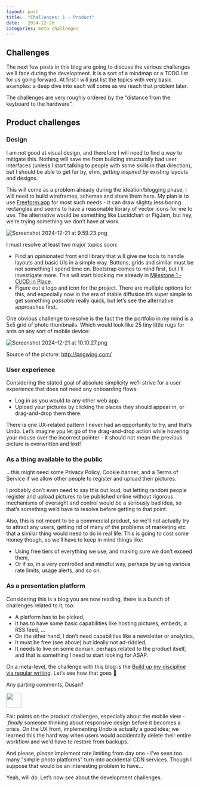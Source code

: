 ```yaml
---
layout: post
title:  "Challenges: 1 - Product"
date:   2024-12-26
categories: meta challenges
---
```


## Challenges

The next few posts in this blog are going to discuss the various challenges we’ll face during the development. It is a sort of a mindmap or a TODO list for us going forward. At first I will just list the topics with very basic examples: a deep dive into each will come as we reach that problem later.

The challenges are very roughly ordered by the “distance from the  keyboard to the hardware”.

## Product challenges

### Design

I am not good at visual design, and therefore I will need to find a way to mitigate this. Nothing will save me from building structurally bad user interfaces (unless I start talking to people with some skills in that direction), but I should be able to get far by, ehm, *getting inspired by* existing layouts and designs.

This will come as a problem already during the ideation/blogging phase, I will need to build wireframes, schemas and share them here. My plan is to use [Freeform.app](https://support.apple.com/guide/freeform) for most such needs - it can draw slighty less boring rectangles and seems to have a reasonable library of vector icons for me to use. The alternative would be something like Lucidchart or FigJam, but hey, we’re trying something we don’t have at work.

![Screenshot 2024-12-21 at 9.59.23.png](/assets/images/posts/2024-12-26/Screenshot_2024-12-21_at_9.59.23.png)

I must resolve at least two major topics soon:

- Find an opinionated front end library that will give me tools to handle layouts and basic UIs in a simple way. Buttons, grids and similar must be not something I spend time on. Bootstrap comes to mind first, but I’ll investigate more. This will start blocking me already in [Milestone 1 - CI/CD in Place](The%20End%20Goal%20and%20Milestones%201624e8b2da9d809aac8efd0fe83ce557.md).
- Figure out a logo and icon for the project. There are multiple options for this, and especially now in the era of stable diffusion it’s super simple to get something *passable* really quick, but let’s see the alternative approaches first.

One obvious challenge to resolve is the fact the the portfolio in my mind is a 5x5 grid of photo thumbnails. Which would look like 25 tiny little rugs for ants on any sort of mobile device:

![Screenshot 2024-12-21 at 10.10.27.png](/assets/images/posts/2024-12-26/Screenshot_2024-12-21_at_10.10.27.png)

Source of the picture: http://pngwing.com/

### User experience

Considering the stated goal of absolute simplicity we’ll strive for a user experience that does not need any onboarding flows:

- Log in as you would to any other web app.
- Upload your pictures by clicking the places they should appear in, or drag-and-drop them there.

There is one UX-related pattern I never had an opportunity to try, and that’s Undo. Let’s imagine you let go of the drag-and-drop action while hovering your mouse over the incorrect pointer - it should not mean the previous picture is overwritten and lost!

### As a thing available to the public

…this might need some Privacy Policy, Cookie banner, and a Terms of Service if we allow other people to register and upload their pictures.

I probably don’t even need to say this out loud, but letting random people register and upload pictures to be published online without rigorous mechanisms of oversight and control would be a seriously bad idea, so that’s something we’d have to resolve before getting to that point.

Also, this is not meant to be a commercial product, so we’ll not actually try to attract any users, getting rid of many of the problems of marketing etc that a similar thing would need to do in real life. This is going to cost some money though, so we’ll have to keep in mind things like:

- Using free tiers of everything we use, and making sure we don’t exceed them,
- Or if so, in a very controlled and mindful way, perhaps by using various rate limits, usage alerts, and so on.

### As a presentation platform

Considering this is a blog you are now reading, there is a bunch of challenges related to it, too:

- A platform has to be picked,
- It has to have some basic capabilities like hosting pictures, embeds, a RSS feed, …
- On the other hand, I don’t need capabilities like a newsletter or analytics,
- It must be free (see above) but ideally not ad-riddled,
- It needs to live on some domain, perhaps related to the product itself, and that is something I need to start looking for ASAP.

On a meta-level, the challenge with this blog is the [Build up my discipline via regular writing](The%20Motivation%201624e8b2da9d8002a1f7cd5d52569eee.md). Let’s see how that goes 🤞

Any parting comments, Dušan?

<aside>
<img src="/assets/images/claude-color.png" width="40px" />

Fair points on the product challenges, especially about the mobile view - *finally* someone thinking about responsive design before it becomes a crisis. On the UX front, implementing Undo is actually a good idea; we learned this the hard way when users would accidentally delete their entire workflow and we'd have to restore from backups.

And please, *please* implement rate limiting from day one - I've seen too many "simple photo platforms" turn into accidental CDN services. Though I suppose that would be an interesting problem to have...

</aside>

Yeah, will do. Let’s now see about the development challenges.